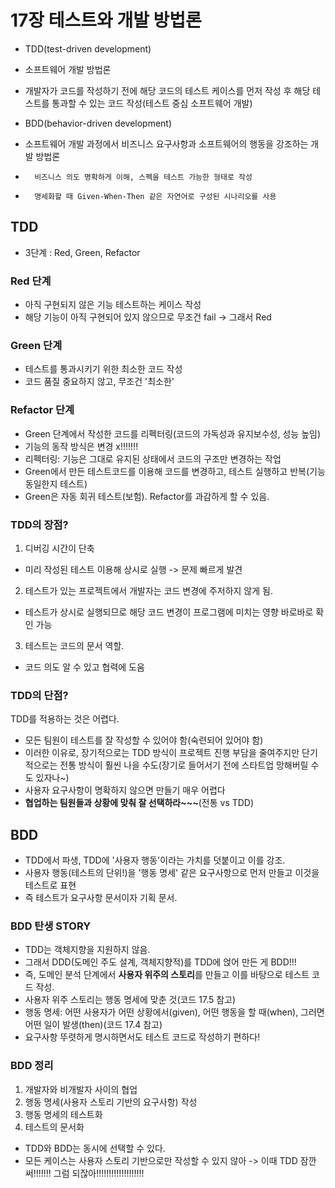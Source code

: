 # 17장 테스트와 개발 방법론
- TDD(test-driven development)
-	 소프트웨어 개발 방법론
-	 개발자가 코드를 작성하기 전에 해당 코드의 테스트 케이스를 먼저 작성 후 해당 테스트를 통과할 수 있는 코드 작성(테스트 중심 소프트웨어 개발)

- BDD(behavior-driven development)
-	 소프트웨어 개발 과정에서 비즈니스 요구사항과 소프트웨어의 행동을 강조하는 개발 방법론
-	 	비즈니스 의도 명확하게 이해, 스펙을 테스트 가능한 형태로 작성
-		명세화할 때 Given-When-Then 같은 자연어로 구성된 시나리오를 사용

## TDD
- 3단계 : Red, Green, Refactor

### Red 단계
- 아직 구현되지 않은 기능 테스트하는 케이스 작성
- 해당 기능이 아직 구현되어 있지 않으므로 무조건 fail -> 그래서 Red
### Green 단계
- 테스트를 통과시키기 위한 최소한 코드 작성
- 코드 품질 중요하지 않고, 무조건 '최소한'
### Refactor 단계
- Green 단계에서 작성한 코드를 리펙터링(코드의 가독성과 유지보수성, 성능 높임)
- 기능의 동작 방식은 변경 x!!!!!!!
-	 리펙터링: 기능은 그대로 유지된 상태에서 코드의 구조만 변경하는 작업
-	 Green에서 만든 테스트코드를 이용해 코드를 변경하고, 테스트 실행하고 반복(기능 동일한지 테스트)
-	 Green은 자동 회귀 테스트(보험). Refactor를 과감하게 할 수 있음.

### TDD의 장점?
1. 디버깅 시간이 단축
-	 미리 작성된 테스트 이용해 상시로 실행 -> 문제 빠르게 발견
2. 테스트가 있는 프로젝트에서 개발자는 코드 변경에 주저하지 않게 됨.
-	 테스트가 상시로 실행되므로 해당 코드 변경이 프로그램에 미치는 영향 바로바로 확인 가능
3. 테스트는 코드의 문서 역할.
-	 코드 의도 알 수 있고 협력에 도움

### TDD의 단점?
TDD를 적용하는 것은 어렵다.
- 모든 팀원이 테스트를 잘 작성할 수 있어야 함(숙련되어 있어야 함)
- 이러한 이유로, 장기적으로는 TDD 방식이 프로젝트 진행 부담을 줄여주지만 단기적으로는 전통 방식이 훨씬 나을 수도(장기로 들어서기 전에 스타트업 망해버릴 수도 있자나~)
- 사용자 요구사항이 명확하지 않으면 만들기 매우 어렵다
- **협업하는 팀원들과 상황에 맞춰 잘 선택하라~~~**(전통 vs TDD)

## BDD
- TDD에서 파생, TDD에 '사용자 행동'이라는 가치를 덧붙이고 이를 강조.
- 사용자 행동(테스트의 단위!)을 '행동 명세' 같은 요구사항으로 먼저 만들고 이것을 테스트로 표현
- 즉 테스트가 요구사항 문서이자 기획 문서.

### BDD 탄생 STORY
- TDD는 객체지향을 지원하지 않음.
- 그래서 DDD(도메인 주도 설계, 객체지향적)를 TDD에 얹어 만든 게 BDD!!!
- 즉, 도메인 분석 단계에서 **사용자 위주의 스토리**를 만들고 이를 바탕으로 테스트 코드 작성.
- 사용자 위주 스토리는 행동 명세에 맞춘 것(코드 17.5 참고)
- 행동 명세: 어떤 사용자가 어떤 상황에서(given), 어떤 행동을 할 때(when), 그러면 어떤 일이 발생(then)(코드 17.4 참고)
- 요구사항 뚜렷하게 명시하면서도 테스트 코드로 작성하기 편하다!

### BDD 정리
1. 개발자와 비개발자 사이의 협업
2. 행동 명세(사용자 스토리 기반의 요구사항) 작성
3. 행동 명세의 테스트화
4. 테스트의 문서화

- TDD와 BDD는 동시에 선택할 수 있다.
- 모든 케이스는 사용자 스토리 기반으로만 작성할 수 있지 않아 -> 이때 TDD 잠깐 써!!!!!!! 그럼 되잖아!!!!!!!!!!!!!!!!!!!
